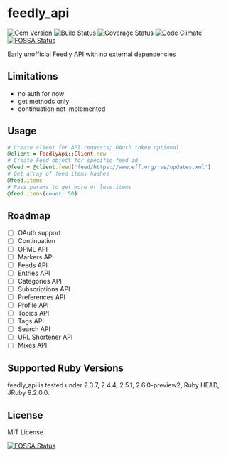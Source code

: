 feedly_api
==========
[![Gem Version](https://badge.fury.io/rb/feedly_api.svg)](https://badge.fury.io/rb/feedly_api)
[![Build Status](https://travis-ci.org/Myuzu/feedly_api.svg?branch=master)](https://travis-ci.org/Myuzu/feedly_api)
[![Coverage Status](https://coveralls.io/repos/github/Myuzu/feedly_api/badge.svg?branch=master)](https://coveralls.io/github/Myuzu/feedly_api?branch=master)
[![Code Climate](https://codeclimate.com/github/Myuzu/feedly_api/badges/gpa.svg)](https://codeclimate.com/github/Myuzu/feedly_api)
[![FOSSA Status](https://app.fossa.io/api/projects/git%2Bgithub.com%2FMyuzu%2Ffeedly_api.svg?type=shield)](https://app.fossa.io/projects/git%2Bgithub.com%2FMyuzu%2Ffeedly_api?ref=badge_shield)

Early unofficial Feedly API with no external dependencies

## Limitations
* no auth for now
* get methods only
* continuation not implemented

## Usage

```ruby
# Create client for API requests; OAuth token optional
@client = FeedlyApi::Client.new
# Create Feed object for specific feed id
@feed = @client.feed('feed/https://www.eff.org/rss/updates.xml')
# Get array of feed items hashes
@feed.items
# Pass params to get more or less items
@feed.items(count: 50)
```

## Roadmap
- [ ] OAuth support
- [ ] Continuation
- [ ] OPML API
- [ ] Markers API
- [ ] Feeds API
- [ ] Entries API
- [ ] Categories API
- [ ] Subscriptions API
- [ ] Preferences API
- [ ] Profile API
- [ ] Topics API
- [ ] Tags API
- [ ] Search API
- [ ] URL Shortener API
- [ ] Mixes API

## Supported Ruby Versions

feedly_api is tested under 2.3.7, 2.4.4, 2.5.1, 2.6.0-preview2, Ruby HEAD, JRuby 9.2.0.0.

## License

MIT License


[![FOSSA Status](https://app.fossa.io/api/projects/git%2Bgithub.com%2FMyuzu%2Ffeedly_api.svg?type=large)](https://app.fossa.io/projects/git%2Bgithub.com%2FMyuzu%2Ffeedly_api?ref=badge_large)
